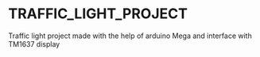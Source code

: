 # TRAFFIC_LIGHT_PROJECT
Traffic light project made with the help of arduino Mega and interface with TM1637 display
